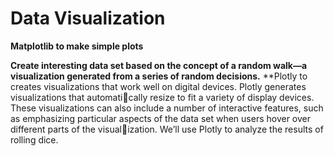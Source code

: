 # Data Visualization

**Matplotlib to make simple plots** 

**Create interesting data set based on the concept of a random walk—a visualization generated from a series of random decisions.**
**Plotly to creates visualizations that 
work well on digital devices. Plotly generates visualizations that automatically resize to fit a variety of display devices. These visualizations can also 
include a number of interactive features, such as emphasizing particular 
aspects of the data set when users hover over different parts of the visualization. We’ll use Plotly to analyze the results of rolling dice.